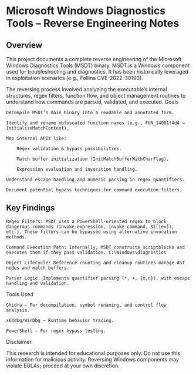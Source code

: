# Microsoft Windows Diagnostics Tools – Reverse Engineering Notes

## Overview

This project documents a complete reverse engineering of the Microsoft Windows Diagnostics Tools (MSDT) binary.
MSDT is a Windows component used for troubleshooting and diagnostics. It has been historically leveraged in exploitation scenarios (e.g., Follina CVE-2022-30190).

The reversing process involved analyzing the executable’s internal structures, regex filters, function flow, and object management routines to understand how commands are parsed, validated, and executed.
Goals

    Decompile MSDT’s main binary into a readable and annotated form.

    Identify and rename obfuscated function names (e.g., FUN_14001f4d4 → InitializeMatchContext).

    Map internal APIs like:

        Regex validation & bypass possibilities.

        Match buffer initialization (InitMatchBufferWithCharFlag).

        Expression evaluation and invocation handling.

    Understand escape handling and numeric parsing in regex quantifiers.

    Document potential bypass techniques for command execution filters.

## Key Findings

    Regex Filters: MSDT uses a PowerShell-oriented regex to block dangerous commands (invoke-expression, invoke-command, $([iex]), etc.). These filters can be bypassed using alternative invocation methods.

    Command Execution Path: Internally, MSDT constructs scriptblocks and executes them if they pass validation. C:\Windows\diagnostics

    Object Lifecycle: Reference counting and cleanup routines manage AST nodes and match buffers.

    Parser Logic: Implements quantifier parsing (*, +, {m,n}), with escape handling and validation.

Tools Used

    Ghidra – For decompilation, symbol renaming, and control flow analysis.

    x64dbg/WinDbg – Runtime behavior tracing.

    PowerShell – For regex bypass testing.

Disclaimer

This research is intended for educational purposes only.
Do not use this information for malicious activity.
Reversing Windows components may violate EULAs; proceed at your own discretion.
